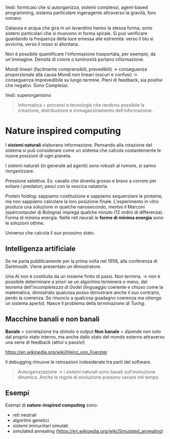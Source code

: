 Vedi: formicaio che si autorganizza, sistemi complessi, agent-based programming, sistema particolare ingeragente attraverso la gravità, foro romano

Galassia e acqua che gira in un lavandino hanno la stessa forma, sono sistemi particolari che si muovono in forma spirale. Si può verificare guardando la frequenza della luce emessa alle estremità: verso il blu si avvicina, verso il rosso si allontana.

Non è possibile quantificare l'informazione trasportata, per esempio, da un'immagine. Densità di colore o luminosità portano informazione.

Mondi lineari (facilmente comprensibili, prevedibili) -> conseguenza proporzionale alla causa
Mondi non lineari (oscuri e confusi) -> conseguenza imprevedibile su lungo termine. Pieni di feedback, sia positivi che negativi. Sono Complessi.

Vedi: superorganismo

>Informatica = processi e tecnologie che rendono possibile la creazione, distribuzione e immagazzinamento dell'informazione.

# Nature inspired computing
I **sistemi naturali** elaborano informazione. Pensando alla rotazione del sistema si può considerare come un sistema che calcola costantemente le nuove posizioni di ogni pianeta.

I sistemi naturali (in generale ad agenti) sono robusti al rumore, si sanno riorganizzare.

Pressione selettiva. Es: cavallo che diventa grosso e bravo a correre per evitare i predatori; pesci con la vescica natatoria.

Protein folding: sappiamo costituzione e sappiamo sequenziare le proteine, ma non sappiamo calcolare la loro posizione finale. L'esperimento in vitro produce una soluzione in qualche nanosecondo, mentre il Marconi (spercomputer di Bologna) impiega qualche minuto (12 ordini di differenza). Forma di minima energia. Nelle reti neurali le **forme di minima energia** sono le soluzioni ottime.

Universo che calcola il suo prossimo stato.

## Intelligenza artificiale
Se ne parla pubblicamente per la prima volta nel 1956, alla conferenza di Dartmouth. Viene presentato un dimostratore.

Una AI non è costituita da un insieme finito di passi. Non termina.
-> non è possibile determinare a priori se un algoritmo terminerà o meno, dal teorema dell'*incompletezza di Godel* (linguaggio coerente e chiuso come la matematica, dimostrato qualcosa posso dimostrare anche il suo contrario, perdo la coerenza. Se rinuncio a qualcosa guadagno coerenza ma ottengo un sistema aperto). Nasce il problema della *terminazione di Turing*.

## Macchine banali e non banali
**Banale** = correlazione tra stimolo e output
**Non banale** = dipende non solo dal proprio stato interno, ma anche dallo stato del mondo esterno attraverso una serie di feedback (attivi o passivi)

https://en.wikipedia.org/wiki/Heinz_von_Foerster

Il debugging rimuove le retroazioni indesiderate tra parti del software.

>Autorganizzazione -> i sistemi naturali sono basati sull'evoluzione dinamica. Anche le regole di evoluzione possono variare nel tempo.

## Esempi
Esempi di **nature-inspired computing** sono:
- reti neutrali
- algoritmi genetici
- sistemi immunitari simulati
- simulated annealing (https://en.wikipedia.org/wiki/Simulated_annealing)

